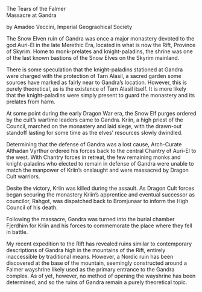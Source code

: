 The Tears of the Falmer\
Massacre at Gandra

by Amadeo Veccini, Imperial Geograohical Society

The Snow Elven ruin of Gandra was once a major monastery devoted to the god Auri-El in the late Merethic Era, located in what is now the Rift, Province of Skyrim. Home to monk-prelates and knight-paladins, the shrine was one of the last known bastions of the Snow Elves on the Skyrim mainland.

There is some speculation that the knight-paladins stationed at Gandra were charged with the protection of Tarn Alasil, a sacred garden some sources have marked as fairly near to Gandra’s location. However, this is purely theoretical, as is the existence of Tarn Alasil itself. It is more likely that the knight-paladins were simply present to guard the monastery and its prelates from harm.

At some point during the early Dragon War era, the Snow Elf purges ordered by the cult’s wartime leaders came to Gandra. Kriin, a high priest of the Council, marched on the monastery and laid siege, with the drawn-out standoff lasting for some time as the elves’ resources slowly dwindled.

Determining that the defense of Gandra was a lost cause, Arch-Curate Althadan Vyrthur ordered his forces back to the central Chantry of Auri-El to the west. With Chantry forces in retreat, the few remaining monks and knight-paladins who elected to remain in defense of Gandra were unable to match the manpower of Kriin’s onslaught and were massacred by Dragon Cult warriors. 

Desite the victory, Kriin was killed during the assault. As Dragon Cult forces began securing the monastery Kriin’s apprentice and eventual successor as councilor, Rahgot, was dispatched back to Bromjunaar to inform the High Council of his death.

Following the massacre, Gandra was turned into the burial chamber Fjerdhim for Kriin and his forces to commemorate the place where they fell in battle.

My recent expedition to the Rift has revealed ruins similar to contemporary descriptions of Gandra high in the mountains of the Rift, entirely inaccessible by traditional means. However, a Nordic ruin has been discovered at the base of the mountain, seemingly constructed around a Falmer wayshrine likely used as the primary entrance to the Gandra complex. As of yet, however, no method of opening the wayshrine has been determined, and so the ruins of Gandra remain a purely theoretical topic.
